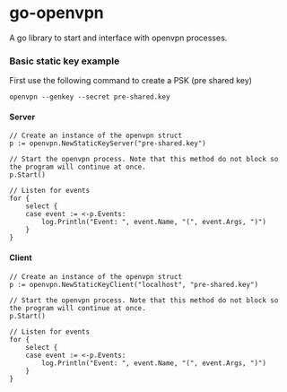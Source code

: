 go-openvpn
==========

A go library to start and interface with openvpn processes. 

### Basic static key example
First use the following command to create a PSK (pre shared key)

    openvpn --genkey --secret pre-shared.key

#### Server
    // Create an instance of the openvpn struct
  	p := openvpn.NewStaticKeyServer("pre-shared.key")
  
    // Start the openvpn process. Note that this method do not block so the program will continue at once.
  	p.Start()
  
    // Listen for events
  	for {
  		select {
  		case event := <-p.Events:
  			log.Println("Event: ", event.Name, "(", event.Args, ")")
  		}
  	}
	
#### Client
    // Create an instance of the openvpn struct
  	p := openvpn.NewStaticKeyClient("localhost", "pre-shared.key")
  	
    // Start the openvpn process. Note that this method do not block so the program will continue at once.
  	p.Start()
  
    // Listen for events
  	for {
  		select {
  		case event := <-p.Events:
  			log.Println("Event: ", event.Name, "(", event.Args, ")")
  		}
  	}
